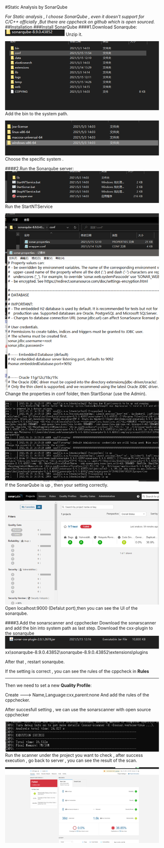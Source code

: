 #Static Analysis by SonarQube

*For Static analysis , I choose SonarQube , even it doesn't support for C/C++ officially ,But there are cppcheck on github which is open sourced.*
##Installation
###Install SonarQube
####1.Download Sonarqube:
![Folder](https://github.com/BME-MIT-IET/iet-hf2021-undefined-team/blob/main/IMG/1.PNG)
Unzip it.

![Folder](https://github.com/BME-MIT-IET/iet-hf2021-undefined-team/blob/main/IMG/2.PNG)
Add the bin to the system path.

![Folder](https://github.com/BME-MIT-IET/iet-hf2021-undefined-team/blob/main/IMG/3.PNG)
Choose the specific system .

####2.Run the Sonarqube server:
![Folder](https://github.com/BME-MIT-IET/iet-hf2021-undefined-team/blob/main/IMG/4.PNG)
Run the StartNTService

![Folder](https://github.com/BME-MIT-IET/iet-hf2021-undefined-team/blob/main/IMG/5.PNG)
Change the properties in conf folder, then StartSonar (use the Admin).

![Folder](https://github.com/BME-MIT-IET/iet-hf2021-undefined-team/blob/main/IMG/6.PNG)
If the SonarQube is up , then your setting correctly.

![Folder](https://github.com/BME-MIT-IET/iet-hf2021-undefined-team/blob/main/IMG/7.PNG)
Open localhost:9000 (Defalut port),then you can see the UI of the sonarqube.


####3.Add the sonarscanner and cppchecker
Download the sonarscanner and add the bin into system path as last step.
Download the cxx-plugin to the sonarqube
![Folder](https://github.com/BME-MIT-IET/iet-hf2021-undefined-team/blob/main/IMG/8.PNG)
xx\sonarqube-8.9.0.43852\sonarqube-8.9.0.43852\extensions\plugins

After that , restart sonarqube.

If the setting is correct , you can see the rules of the cppcheck in **Rules**
***
Then we need to set a new **Quality Profile**:

Create ---> Name,Language:cxx,parent:none
And add the rules of the cppchecker.

After succesfull setting , we can use the sonarscanner with open source cppchecker

![Folder](https://github.com/BME-MIT-IET/iet-hf2021-undefined-team/blob/main/IMG/9.PNG)
Run the scanner under the project you want to check , after success execution , go back to server , you can see the result of the scan.

![Folder](https://github.com/BME-MIT-IET/iet-hf2021-undefined-team/blob/main/IMG/10.PNG)
